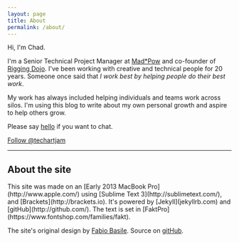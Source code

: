```yaml
---
layout: page
title: About
permalink: /about/
---
```


Hi, I'm Chad. 

I'm a Senior Technical Project Manager at [Mad*Pow](http://www.madpow.com) and co-founder of [Rigging Dojo](http://riggingdojo.com). I've been working with creative and technical people for 20 years. Someone once said that _I work best by helping people do their best work_.

My work has always included helping individuals and teams work across silos. I'm using this blog to write about my own personal growth and aspire to help others grow. 

Please say [hello](mailto:chad@techartjam.com) if you want to chat. 

<a class="twitter-follow-button"
  href="https://twitter.com/techartjam"
  data-show-count="false"
  data-size="large">
Follow @techartjam
</a>

----
<h2>About the site</h2>
This site was made on an [Early 2013 MacBook Pro](http://www.apple.com/) using [Sublime Text 3](http://sublimetext.com/), and [Brackets](http://brackets.io). It's powered by [Jekyll](jekyllrb.com) and [gitHub](http://github.com/). The text is set in [FaktPro](https://www.fontshop.com/families/fakt).

The site's original design by [Fabio Basile](https://dribbble.com/fffabs). Source on [gitHub](https://github.com/fffabs/estivo).